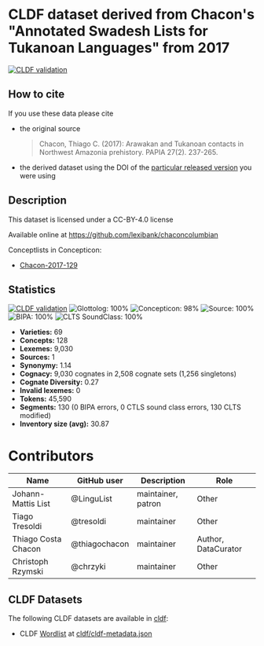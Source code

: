 # CLDF dataset derived from Chacon's "Annotated Swadesh Lists for Tukanoan Languages" from 2017

[![CLDF validation](https://github.com/lexibank/chaconcolumbian/workflows/CLDF-validation/badge.svg)](https://github.com/lexibank/chaconcolumbian/actions?query=workflow%3ACLDF-validation)

## How to cite

If you use these data please cite
- the original source
  > Chacon, Thiago C. (2017): Arawakan and Tukanoan contacts in Northwest Amazonia prehistory. PAPIA 27(2). 237-265.
- the derived dataset using the DOI of the [particular released version](../../releases/) you were using

## Description


This dataset is licensed under a CC-BY-4.0 license

Available online at https://github.com/lexibank/chaconcolumbian


Conceptlists in Concepticon:
- [Chacon-2017-129](https://concepticon.clld.org/contributions/Chacon-2017-129)
## Statistics


[![CLDF validation](https://github.com/lexibank/chaconcolumbian/workflows/CLDF-validation/badge.svg)](https://github.com/lexibank/chaconcolumbian/actions?query=workflow%3ACLDF-validation)
![Glottolog: 100%](https://img.shields.io/badge/Glottolog-100%25-brightgreen.svg "Glottolog: 100%")
![Concepticon: 98%](https://img.shields.io/badge/Concepticon-98%25-green.svg "Concepticon: 98%")
![Source: 100%](https://img.shields.io/badge/Source-100%25-brightgreen.svg "Source: 100%")
![BIPA: 100%](https://img.shields.io/badge/BIPA-100%25-brightgreen.svg "BIPA: 100%")
![CLTS SoundClass: 100%](https://img.shields.io/badge/CLTS%20SoundClass-100%25-brightgreen.svg "CLTS SoundClass: 100%")

- **Varieties:** 69
- **Concepts:** 128
- **Lexemes:** 9,030
- **Sources:** 1
- **Synonymy:** 1.14
- **Cognacy:** 9,030 cognates in 2,508 cognate sets (1,256 singletons)
- **Cognate Diversity:** 0.27
- **Invalid lexemes:** 0
- **Tokens:** 45,590
- **Segments:** 130 (0 BIPA errors, 0 CTLS sound class errors, 130 CLTS modified)
- **Inventory size (avg):** 30.87

# Contributors

Name                | GitHub user   | Description | Role
---                 | ---           | --- | ---
Johann-Mattis List  | @LinguList    | maintainer, patron | Other
Tiago Tresoldi      | @tresoldi     | maintainer | Other
Thiago Costa Chacon | @thiagochacon | maintainer | Author, DataCurator
Christoph Rzymski   | @chrzyki      | maintainer | Other





## CLDF Datasets

The following CLDF datasets are available in [cldf](cldf):

- CLDF [Wordlist](https://github.com/cldf/cldf/tree/master/modules/Wordlist) at [cldf/cldf-metadata.json](cldf/cldf-metadata.json)